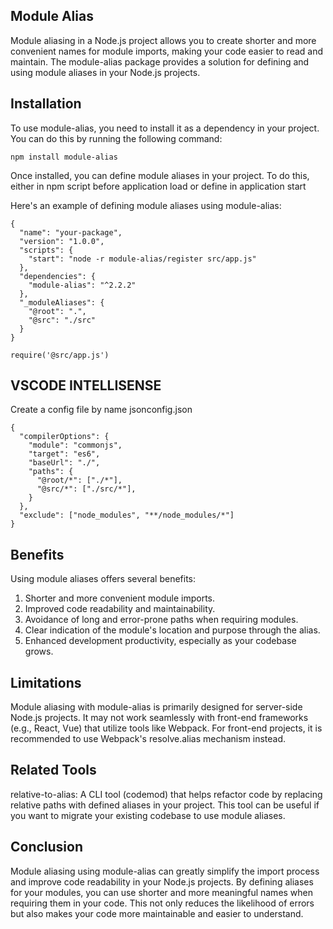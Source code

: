 ## Module Alias

Module aliasing in a Node.js project allows you to create shorter and more convenient names for module imports, making your code easier to read and maintain. The module-alias package provides a solution for defining and using module aliases in your Node.js projects.

## Installation

To use module-alias, you need to install it as a dependency in your project. You can do this by running the following command:

```
npm install module-alias
```

Once installed, you can define module aliases in your project. To do this, either in npm script before application load or define in application start

Here's an example of defining module aliases using module-alias:

```
{
  "name": "your-package",
  "version": "1.0.0",
  "scripts": {
    "start": "node -r module-alias/register src/app.js"
  },
  "dependencies": {
    "module-alias": "^2.2.2"
  },
  "_moduleAliases": {
    "@root": ".",
    "@src": "./src"
  }
}

```

```
require('@src/app.js')

```

## VSCODE INTELLISENSE

Create a config file by name jsonconfig.json

```
{
  "compilerOptions": {
    "module": "commonjs",
    "target": "es6",
    "baseUrl": "./",
    "paths": {
      "@root/*": ["./*"],
      "@src/*": ["./src/*"],
    }
  },
  "exclude": ["node_modules", "**/node_modules/*"]
}

```

## Benefits

Using module aliases offers several benefits:

1. Shorter and more convenient module imports.
2. Improved code readability and maintainability.
3. Avoidance of long and error-prone paths when requiring modules.
4. Clear indication of the module's location and purpose through the alias.
5. Enhanced development productivity, especially as your codebase grows.

## Limitations

Module aliasing with module-alias is primarily designed for server-side Node.js projects. It may not work seamlessly with front-end frameworks (e.g., React, Vue) that utilize tools like Webpack. For front-end projects, it is recommended to use Webpack's resolve.alias mechanism instead.

## Related Tools

relative-to-alias: A CLI tool (codemod) that helps refactor code by replacing relative paths with defined aliases in your project. This tool can be useful if you want to migrate your existing codebase to use module aliases.

## Conclusion

Module aliasing using module-alias can greatly simplify the import process and improve code readability in your Node.js projects. By defining aliases for your modules, you can use shorter and more meaningful names when requiring them in your code. This not only reduces the likelihood of errors but also makes your code more maintainable and easier to understand.
